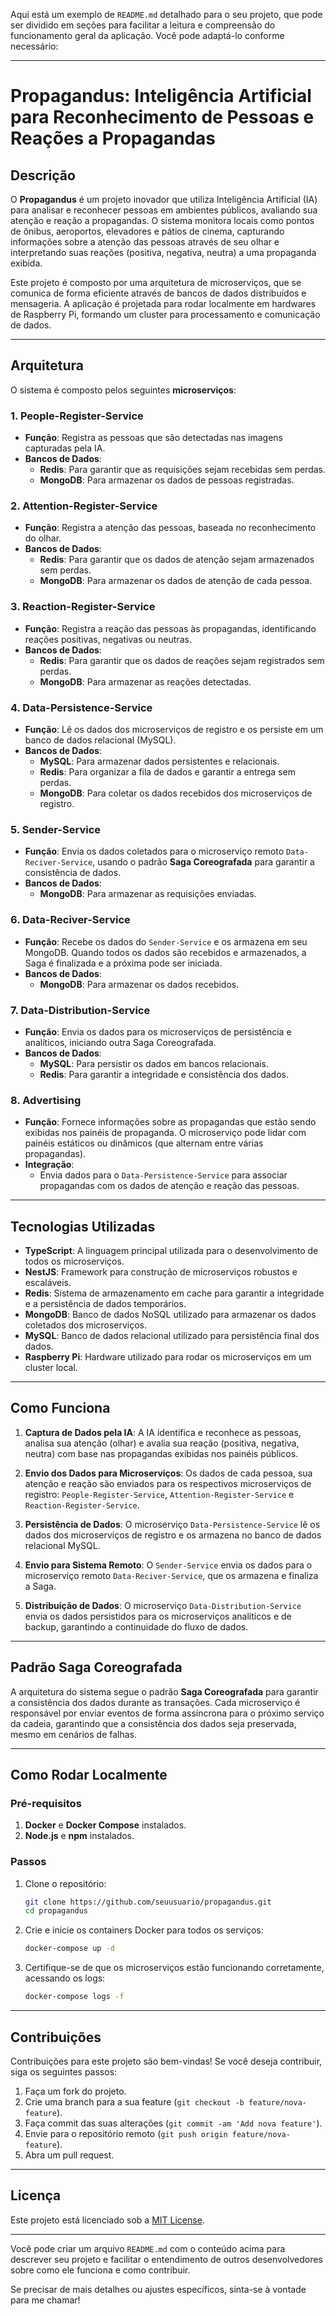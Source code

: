 Aqui está um exemplo de `README.md` detalhado para o seu projeto, que pode ser dividido em seções para facilitar a leitura e compreensão do funcionamento geral da aplicação. Você pode adaptá-lo conforme necessário:

---

# Propagandus: Inteligência Artificial para Reconhecimento de Pessoas e Reações a Propagandas

## Descrição

O **Propagandus** é um projeto inovador que utiliza Inteligência Artificial (IA) para analisar e reconhecer pessoas em ambientes públicos, avaliando sua atenção e reação a propagandas. O sistema monitora locais como pontos de ônibus, aeroportos, elevadores e pátios de cinema, capturando informações sobre a atenção das pessoas através de seu olhar e interpretando suas reações (positiva, negativa, neutra) a uma propaganda exibida.

Este projeto é composto por uma arquitetura de microserviços, que se comunica de forma eficiente através de bancos de dados distribuídos e mensageria. A aplicação é projetada para rodar localmente em hardwares de Raspberry Pi, formando um cluster para processamento e comunicação de dados.

---

## Arquitetura

O sistema é composto pelos seguintes **microserviços**:

### 1. **People-Register-Service**
   - **Função**: Registra as pessoas que são detectadas nas imagens capturadas pela IA.
   - **Bancos de Dados**:
     - **Redis**: Para garantir que as requisições sejam recebidas sem perdas.
     - **MongoDB**: Para armazenar os dados de pessoas registradas.

### 2. **Attention-Register-Service**
   - **Função**: Registra a atenção das pessoas, baseada no reconhecimento do olhar.
   - **Bancos de Dados**:
     - **Redis**: Para garantir que os dados de atenção sejam armazenados sem perdas.
     - **MongoDB**: Para armazenar os dados de atenção de cada pessoa.

### 3. **Reaction-Register-Service**
   - **Função**: Registra a reação das pessoas às propagandas, identificando reações positivas, negativas ou neutras.
   - **Bancos de Dados**:
     - **Redis**: Para garantir que os dados de reações sejam registrados sem perdas.
     - **MongoDB**: Para armazenar as reações detectadas.

### 4. **Data-Persistence-Service**
   - **Função**: Lê os dados dos microserviços de registro e os persiste em um banco de dados relacional (MySQL).
   - **Bancos de Dados**:
     - **MySQL**: Para armazenar dados persistentes e relacionais.
     - **Redis**: Para organizar a fila de dados e garantir a entrega sem perdas.
     - **MongoDB**: Para coletar os dados recebidos dos microserviços de registro.

### 5. **Sender-Service**
   - **Função**: Envia os dados coletados para o microserviço remoto `Data-Reciver-Service`, usando o padrão **Saga Coreografada** para garantir a consistência de dados.
   - **Bancos de Dados**:
     - **MongoDB**: Para armazenar as requisições enviadas.

### 6. **Data-Reciver-Service**
   - **Função**: Recebe os dados do `Sender-Service` e os armazena em seu MongoDB. Quando todos os dados são recebidos e armazenados, a Saga é finalizada e a próxima pode ser iniciada.
   - **Bancos de Dados**:
     - **MongoDB**: Para armazenar os dados recebidos.

### 7. **Data-Distribution-Service**
   - **Função**: Envia os dados para os microserviços de persistência e analíticos, iniciando outra Saga Coreografada.
   - **Bancos de Dados**:
     - **MySQL**: Para persistir os dados em bancos relacionais.
     - **Redis**: Para garantir a integridade e consistência dos dados.

### 8. **Advertising**
   - **Função**: Fornece informações sobre as propagandas que estão sendo exibidas nos painéis de propaganda. O microserviço pode lidar com painéis estáticos ou dinâmicos (que alternam entre várias propagandas).
   - **Integração**:
     - Envia dados para o `Data-Persistence-Service` para associar propagandas com os dados de atenção e reação das pessoas.

---

## Tecnologias Utilizadas

- **TypeScript**: A linguagem principal utilizada para o desenvolvimento de todos os microserviços.
- **NestJS**: Framework para construção de microserviços robustos e escaláveis.
- **Redis**: Sistema de armazenamento em cache para garantir a integridade e a persistência de dados temporários.
- **MongoDB**: Banco de dados NoSQL utilizado para armazenar os dados coletados dos microserviços.
- **MySQL**: Banco de dados relacional utilizado para persistência final dos dados.
- **Raspberry Pi**: Hardware utilizado para rodar os microserviços em um cluster local.

---

## Como Funciona

1. **Captura de Dados pela IA**: A IA identifica e reconhece as pessoas, analisa sua atenção (olhar) e avalia sua reação (positiva, negativa, neutra) com base nas propagandas exibidas nos painéis públicos.

2. **Envio dos Dados para Microserviços**: Os dados de cada pessoa, sua atenção e reação são enviados para os respectivos microserviços de registro: `People-Register-Service`, `Attention-Register-Service` e `Reaction-Register-Service`.

3. **Persistência de Dados**: O microserviço `Data-Persistence-Service` lê os dados dos microserviços de registro e os armazena no banco de dados relacional MySQL.

4. **Envio para Sistema Remoto**: O `Sender-Service` envia os dados para o microserviço remoto `Data-Reciver-Service`, que os armazena e finaliza a Saga.

5. **Distribuição de Dados**: O microserviço `Data-Distribution-Service` envia os dados persistidos para os microserviços analíticos e de backup, garantindo a continuidade do fluxo de dados.

---

## Padrão **Saga Coreografada**

A arquitetura do sistema segue o padrão **Saga Coreografada** para garantir a consistência dos dados durante as transações. Cada microserviço é responsável por enviar eventos de forma assíncrona para o próximo serviço da cadeia, garantindo que a consistência dos dados seja preservada, mesmo em cenários de falhas.

---

## Como Rodar Localmente

### Pré-requisitos

1. **Docker** e **Docker Compose** instalados.
2. **Node.js** e **npm** instalados.

### Passos

1. Clone o repositório:

   ```bash
   git clone https://github.com/seuusuario/propagandus.git
   cd propagandus
   ```

2. Crie e inicie os containers Docker para todos os serviços:

   ```bash
   docker-compose up -d
   ```

3. Certifique-se de que os microserviços estão funcionando corretamente, acessando os logs:

   ```bash
   docker-compose logs -f
   ```

---

## Contribuições

Contribuições para este projeto são bem-vindas! Se você deseja contribuir, siga os seguintes passos:

1. Faça um fork do projeto.
2. Crie uma branch para a sua feature (`git checkout -b feature/nova-feature`).
3. Faça commit das suas alterações (`git commit -am 'Add nova feature'`).
4. Envie para o repositório remoto (`git push origin feature/nova-feature`).
5. Abra um pull request.

---

## Licença

Este projeto está licenciado sob a [MIT License](LICENSE).

---

Você pode criar um arquivo `README.md` com o conteúdo acima para descrever seu projeto e facilitar o entendimento de outros desenvolvedores sobre como ele funciona e como contribuir.

Se precisar de mais detalhes ou ajustes específicos, sinta-se à vontade para me chamar!